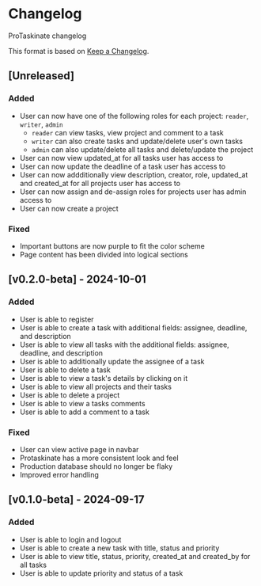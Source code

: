# Changelog

ProTaskinate changelog

This format is based on [Keep a Changelog](https://keepachangelog.com/en/1.0.0/).

## [Unreleased]

### Added

- User can now have one of the following roles for each project: `reader`, `writer`, `admin`
    - `reader` can view tasks, view project and comment to a task
    - `writer` can also create tasks and update/delete user's own tasks
    - `admin` can also update/delete all tasks and delete/update the project
- User can now view updated_at for all tasks user has access to
- User can now update the deadline of a task user has access to
- User can now addditionally view description, creator, role, updated_at and created_at for all projects user has access to 
- User can now assign and de-assign roles for projects user has admin access to
- User can now create a project

### Fixed

- Important buttons are now purple to fit the color scheme
- Page content has been divided into logical sections

## [v0.2.0-beta] - 2024-10-01

### Added

- User is able to register
- User is able to create a task with additional fields: assignee, deadline, and description
- User is able to view all tasks with the additional fields: assignee, deadline, and description
- User is able to additionally update the assignee of a task
- User is able to delete a task
- User is able to view a task's details by clicking on it
- User is able to view all projects and their tasks
- User is able to delete a project
- User is able to view a tasks comments
- User is able to add a comment to a task

### Fixed

- User can view active page in navbar
- Protaskinate has a more consistent look and feel
- Production database should no longer be flaky
- Improved error handling

## [v0.1.0-beta] - 2024-09-17

### Added

- User is able to login and logout
- User is able to create a new task with title, status and priority
- User is able to view title, status, priority, created_at and created_by for all tasks
- User is able to update priority and status of a task

